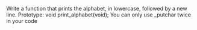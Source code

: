 Write a function that prints the alphabet, in lowercase, followed by a new line. Prototype: void print_alphabet(void); You can only use _putchar twice in your code
